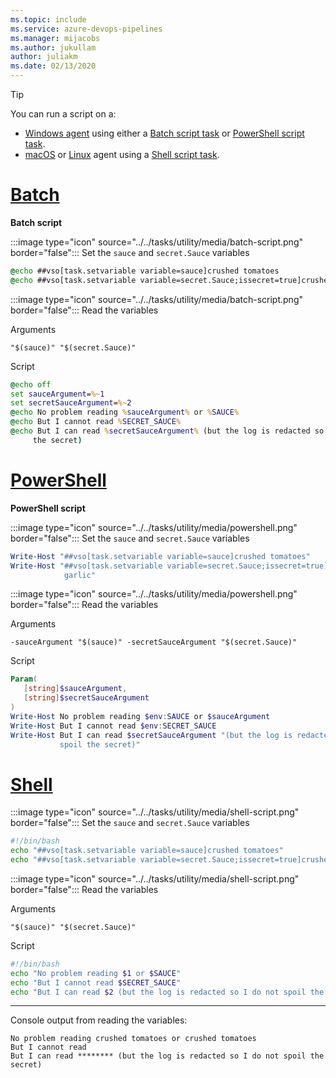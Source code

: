 ```yaml
---
ms.topic: include
ms.service: azure-devops-pipelines
ms.manager: mijacobs
ms.author: jukullam
author: juliakm
ms.date: 02/13/2020
---
```


> [!TIP]
> 
> You can run a script on a:
> 
> * [Windows agent](../../agents/windows-agent.md) using either a [Batch script task](/azure/devops/pipelines/tasks/reference/batch-script-v1) or [PowerShell script task](/azure/devops/pipelines/tasks/reference/powershell-v2).
> * [macOS](../../agents/osx-agent.md) or [Linux](../../agents/linux-agent.md) agent using a [Shell script task](/azure/devops/pipelines/tasks/reference/shell-script-v2).

# [Batch](#tab/batch)

**Batch script**

:::image type="icon" source="../../tasks/utility/media/batch-script.png" border="false"::: Set the `sauce` and `secret.Sauce` variables

```bat
@echo ##vso[task.setvariable variable=sauce]crushed tomatoes
@echo ##vso[task.setvariable variable=secret.Sauce;issecret=true]crushed tomatoes with garlic
```

:::image type="icon" source="../../tasks/utility/media/batch-script.png" border="false"::: Read the variables

Arguments

```arguments
"$(sauce)" "$(secret.Sauce)"
```

Script

 ```bat
@echo off
set sauceArgument=%~1
set secretSauceArgument=%~2
@echo No problem reading %sauceArgument% or %SAUCE%
@echo But I cannot read %SECRET_SAUCE%
@echo But I can read %secretSauceArgument% (but the log is redacted so I do not spoil
      the secret)
```

# [PowerShell](#tab/powershell)

**PowerShell script**

:::image type="icon" source="../../tasks/utility/media/powershell.png" border="false"::: Set the `sauce` and `secret.Sauce` variables

```powershell
Write-Host "##vso[task.setvariable variable=sauce]crushed tomatoes"
Write-Host "##vso[task.setvariable variable=secret.Sauce;issecret=true]crushed tomatoes with
            garlic"
```

:::image type="icon" source="../../tasks/utility/media/powershell.png" border="false"::: Read the variables

Arguments

```arguments
-sauceArgument "$(sauce)" -secretSauceArgument "$(secret.Sauce)"
```

Script

```powershell
Param(
   [string]$sauceArgument,
   [string]$secretSauceArgument
)
Write-Host No problem reading $env:SAUCE or $sauceArgument
Write-Host But I cannot read $env:SECRET_SAUCE
Write-Host But I can read $secretSauceArgument "(but the log is redacted so I do not
           spoil the secret)"
```

# [Shell](#tab/shell)

:::image type="icon" source="../../tasks/utility/media/shell-script.png" border="false"::: Set the `sauce` and `secret.Sauce` variables

```bash
#!/bin/bash
echo "##vso[task.setvariable variable=sauce]crushed tomatoes"
echo "##vso[task.setvariable variable=secret.Sauce;issecret=true]crushed tomatoes with garlic"
```

:::image type="icon" source="../../tasks/utility/media/shell-script.png" border="false"::: Read the variables

Arguments

```arguments
"$(sauce)" "$(secret.Sauce)"
```

Script

```bash
#!/bin/bash
echo "No problem reading $1 or $SAUCE"
echo "But I cannot read $SECRET_SAUCE"
echo "But I can read $2 (but the log is redacted so I do not spoil the secret)"
```

---

Console output from reading the variables:

```output
No problem reading crushed tomatoes or crushed tomatoes
But I cannot read 
But I can read ******** (but the log is redacted so I do not spoil the secret)
```
